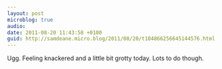 ```yaml
---
layout: post
microblog: true
audio: 
date: 2011-08-20 11:43:58 +0100
guid: http://samdeane.micro.blog/2011/08/20/t104866256645144576.html
---
```

Ugg. Feeling knackered and a little bit grotty today. Lots to do though.
